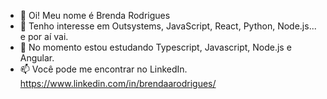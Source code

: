 - 👋 Oi! Meu nome é Brenda Rodrigues
- 👀 Tenho interesse em Outsystems, JavaScript, React, Python, Node.js... e por aí vai.
- 🌱 No momento estou estudando Typescript, Javascript, Node.js e Angular.
- 📫 Você pode me encontrar no LinkedIn. https://www.linkedin.com/in/brendaarodrigues/

<!---
brendaarodrigues/brendaarodrigues is a ✨ special ✨ repository because its `README.md` (this file) appears on your GitHub profile.
You can click the Preview link to take a look at your changes.
--->
